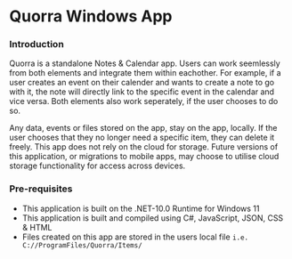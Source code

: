 # Quorra Windows App
### Introduction
Quorra is a standalone Notes & Calendar app. Users can work seemlessly from both elements and integrate them within eachother. For example, if a user creates an event on their calender and wants to create a note to go with it, the note will directly link to the specific event in the calendar and vice versa. Both elements also work seperately, if the user chooses to do so.

Any data, events or files stored on the app, stay on the app, locally. If the user chooses that they no longer need a specific item, they can delete it freely. This app does not rely on the cloud for storage. Future versions of this application, or migrations to mobile apps, may choose to utilise cloud storage functionality for access across devices.

### Pre-requisites
- This application is built on the .NET-10.0 Runtime for Windows 11
- This application is built and compiled using C#, JavaScript, JSON, CSS & HTML
- Files created on this app are stored in the users local file `i.e. C://ProgramFiles/Quorra/Items/`
